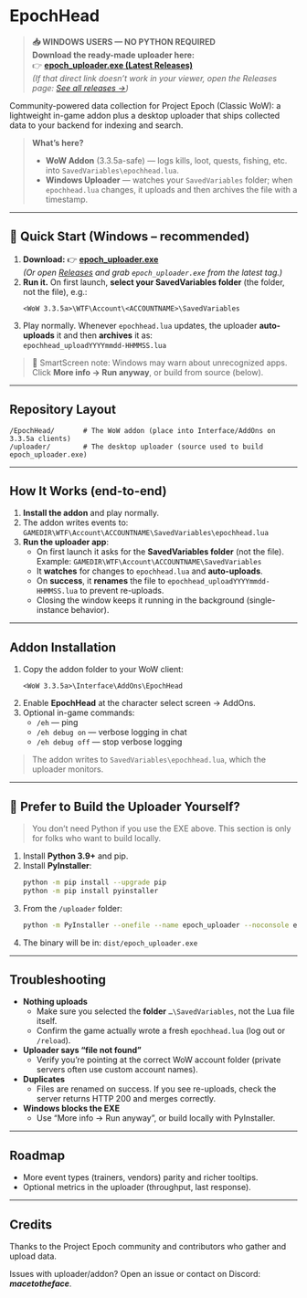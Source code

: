 # EpochHead

> **📥 WINDOWS USERS — NO PYTHON REQUIRED**  
> **Download the ready-made uploader here:**  
> 👉 **[epoch_uploader.exe (Latest Releases)](../../releases/latest/download/epoch_uploader.exe)**  
> *(If that direct link doesn’t work in your viewer, open the Releases page: [See all releases →](../../releases))*

Community-powered data collection for Project Epoch (Classic WoW): a lightweight in-game addon plus a desktop uploader that ships collected data to your backend for indexing and search.

> **What’s here?**
>
> - **WoW Addon** (3.3.5a-safe) — logs kills, loot, quests, fishing, etc. into `SavedVariables\epochhead.lua`.
> - **Windows Uploader** — watches your `SavedVariables` folder; when `epochhead.lua` changes, it uploads and then archives the file with a timestamp.

---

## 🚀 Quick Start (Windows – recommended)

1. **Download:** 👉 **[epoch_uploader.exe](../../releases/latest/download/epoch_uploader.exe)**  
   *(Or open [Releases](../../releases) and grab `epoch_uploader.exe` from the latest tag.)*
2. **Run it.** On first launch, **select your SavedVariables folder** (the folder, not the file), e.g.:  
   ```
   <WoW 3.3.5a>\WTF\Account\<ACCOUNTNAME>\SavedVariables
   ```
3. Play normally. Whenever `epochhead.lua` updates, the uploader **auto-uploads** it and then **archives** it as:  
   `epochhead_uploadYYYYmmdd-HHMMSS.lua`

> 🧰 SmartScreen note: Windows may warn about unrecognized apps. Click **More info → Run anyway**, or build from source (below).

---

## Repository Layout

```
/EpochHead/       # The WoW addon (place into Interface/AddOns on 3.3.5a clients)
/uploader/        # The desktop uploader (source used to build epoch_uploader.exe)
```

---

## How It Works (end-to-end)

1. **Install the addon** and play normally.
2. The addon writes events to:  
   `GAMEDIR\WTF\Account\ACCOUNTNAME\SavedVariables\epochhead.lua`
3. **Run the uploader app**:
   - On first launch it asks for the **SavedVariables folder** (not the file).  
     Example: `GAMEDIR\WTF\Account\ACCOUNTNAME\SavedVariables`
   - It **watches** for changes to `epochhead.lua` and **auto-uploads**.
   - On **success**, it **renames** the file to `epochhead_uploadYYYYmmdd-HHMMSS.lua` to prevent re-uploads.
   - Closing the window keeps it running in the background (single-instance behavior).

---

## Addon Installation

1. Copy the addon folder to your WoW client:
   ```
   <WoW 3.3.5a>\Interface\AddOns\EpochHead
   ```
2. Enable **EpochHead** at the character select screen → AddOns.
3. Optional in-game commands:
   - `/eh` — ping
   - `/eh debug on` — verbose logging in chat
   - `/eh debug off` — stop verbose logging

> The addon writes to `SavedVariables\epochhead.lua`, which the uploader monitors.

---

## 🐍 Prefer to Build the Uploader Yourself?

> You don’t need Python if you use the EXE above. This section is only for folks who want to build locally.

1. Install **Python 3.9+** and pip.
2. Install **PyInstaller**:
   ```bash
   python -m pip install --upgrade pip
   python -m pip install pyinstaller
   ```
3. From the `/uploader` folder:
   ```bash
   python -m PyInstaller --onefile --name epoch_uploader --noconsole epoch_uploader.py
   ```
4. The binary will be in: `dist/epoch_uploader.exe`

---

## Troubleshooting

- **Nothing uploads**
  - Make sure you selected the **folder** `…\SavedVariables`, not the Lua file itself.
  - Confirm the game actually wrote a fresh `epochhead.lua` (log out or `/reload`).
- **Uploader says “file not found”**
  - Verify you’re pointing at the correct WoW account folder (private servers often use custom account names).
- **Duplicates**
  - Files are renamed on success. If you see re-uploads, check the server returns HTTP 200 and merges correctly.
- **Windows blocks the EXE**
  - Use “More info → Run anyway”, or build locally with PyInstaller.

---

## Roadmap

- More event types (trainers, vendors) parity and richer tooltips.
- Optional metrics in the uploader (throughput, last response).

---

## Credits

Thanks to the Project Epoch community and contributors who gather and upload data.

Issues with uploader/addon? Open an issue or contact on Discord: **_macetotheface_**.
